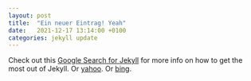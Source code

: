 ```yaml
---
layout: post
title:  "Ein neuer Eintrag! Yeah"
date:   2021-12-17 13:14:00 +0100
categories: jekyll update
---
```


Check out this [Google Search for Jekyll][google] for more info on how to get the most out of Jekyll.
Or [yahoo][yahoo]. 
Or [bing][bing].

[google]: https://google.com?s=Jekyll%20Docs
[yahoo]:   https://www.yahoo.com?s=Jekyll%20Docs
[bing]: https://www.bing.com?s=Jekyll%20Docs
